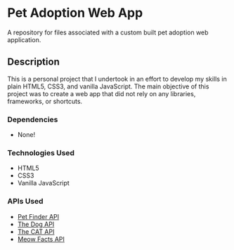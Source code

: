 # Pet Adoption Web App

A repository for files associated with a custom built pet adoption web application.

## Description

This is a personal project that I undertook in an effort to develop my skills in plain HTML5, CSS3, and vanilla JavaScript. The main objective of this project was to create a web app that did not rely on any libraries, frameworks, or shortcuts.

### Dependencies

- None!

### Technologies Used

- HTML5
- CSS3
- Vanilla JavaScript

### APIs Used

- <a href="https://www.petfinder.com/developers/v2/docs/" target="_blank">Pet Finder API</a>
- <a href="https://thedogapi.com/" target="_blank">The Dog API</a>
- <a href="https://thecatapi.com/" target="_blank">The CAT API</a>
- <a href="https://github.com/wh-iterabb-it/meowfacts" target="_blank">Meow Facts API</a>
